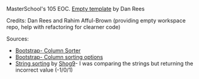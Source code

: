 MasterSchool's 105 EOC. [Empty template](https://github.com/danielrees8743/105-EOC) by Dan Rees

Credits: Dan Rees and Rahim Afful-Brown (providing empty workspace repo, help with refactoring for clearner code)

Sources:
- [Bootstrap- Column Sorter](https://examples.bootstrap-table.com/#options/table-sortable.html)
- [Bootstrap- Column sorting options](https://examples.bootstrap-table.com/#column-options/sorter.html#view-source)
- [String sorting](https://stackoverflow.com/a/51169) by [Shog9](https://stackoverflow.com/users/811/shog9)- I was comparing the strings but returning the incorrect value (-1/0/1)
